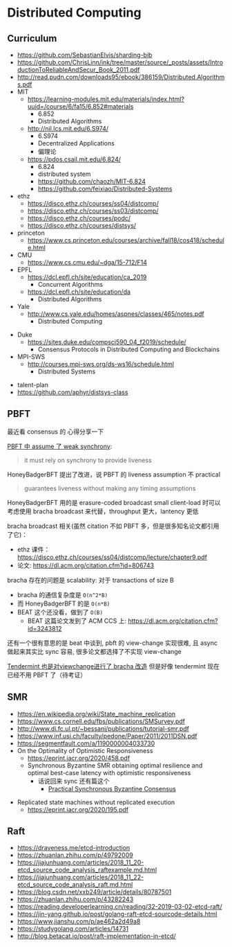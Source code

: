 # Distributed Computing


## Curriculum

+ https://github.com/SebastianElvis/sharding-bib
+ https://github.com/ChrisLinn/ink/tree/master/source/_posts/assets/IntroductionToReliableAndSecur_Book_2011.pdf
+ http://read.pudn.com/downloads95/ebook/386159/Distributed.Algorithms.pdf
+ MIT
    * https://learning-modules.mit.edu/materials/index.html?uuid=/course/6/fa15/6.852#materials
        - 6.852
        - Distributed Algorithms
    * http://nil.lcs.mit.edu/6.S974/
        - 6.S974
        - Decentralized Applications
        - 偏理论
    * https://pdos.csail.mit.edu/6.824/
        * 6.824
        - distributed system
        - https://github.com/chaozh/MIT-6.824
        - https://github.com/feixiao/Distributed-Systems
+ ethz
    * https://disco.ethz.ch/courses/ss04/distcomp/
    * https://disco.ethz.ch/courses/ss03/distcomp/
    * https://disco.ethz.ch/courses/podc/
    * https://disco.ethz.ch/courses/distsys/
+ princeton
    * https://www.cs.princeton.edu/courses/archive/fall18/cos418/schedule.html
+ CMU
    * https://www.cs.cmu.edu/~dga/15-712/F14
+ EPFL
    * https://dcl.epfl.ch/site/education/ca_2019
        - Concurrent Algorithms
    * https://dcl.epfl.ch/site/education/da
        - Distributed Algorithms
+ Yale
    * http://www.cs.yale.edu/homes/aspnes/classes/465/notes.pdf
        * Distributed Computing
- Duke
    + https://sites.duke.edu/compsci590_04_f2019/schedule/
        * Consensus Protocols in Distributed Computing and Blockchains
- MPI-SWS
    + http://courses.mpi-sws.org/ds-ws16/schedule.html
        * Distributed Systems
+ talent-plan
+ https://github.com/aphyr/distsys-class

## PBFT

最近看 consensus 的 心得分享一下

[PBFT 中 assume 了 weak synchrony](https://www.usenix.org/legacy/events/osdi99/full_papers/castro/castro_html/node3.html#SECTION00030000000000000000):
>it must rely on synchrony to provide liveness

HoneyBadgerBFT 提出了改进，说 PBFT 的 liveness assumption 不 practical
>guarantees liveness without making any timing assumptions

HoneyBadgerBFT 用的是 erasure-coded broadcast
small client-load 时可以考虑使用 bracha broadcast 来代替，throughput 更大，lantency 更低

bracha broadcast 相关(虽然 citation 不如 PBFT 多，但是很多知名论文都引用了它)：

+ ethz 课件：https://disco.ethz.ch/courses/ss04/distcomp/lecture/chapter9.pdf
+ 论文: https://dl.acm.org/citation.cfm?id=806743


bracha 存在的问题是 scalability: 对于 transactions of size B

+ bracha 的通信复杂度是 `O(n^2*B)`
+ 而 HoneyBadgerBFT 的是 `O(n*B)`
+ BEAT 这个还没看，做到了 `O(B)`
    * BEAT 这篇论文发到了 ACM CCS 上: https://dl.acm.org/citation.cfm?id=3243812

还有一个很有意思的是 beat 中谈到, pbft 的 view-change 实现很难, 且 async 做起来其实比 sync 容易, 很多论文都选择了不实现 view-change

[Tendermint 也是对viewchange进行了 bracha 改造](http://drops.dagstuhl.de/opus/volltexte/2017/8016/pdf/LIPIcs-DISC-2017-1.pdf)
但是好像 tendermint 现在已经不用 PBFT 了（待考证）

## SMR
+ https://en.wikipedia.org/wiki/State_machine_replication
+ https://www.cs.cornell.edu/fbs/publications/SMSurvey.pdf
+ http://www.di.fc.ul.pt/~bessani/publications/tutorial-smr.pdf
+ https://www.inf.usi.ch/faculty/pedone/Paper/2011/2011DSN.pdf
+ https://segmentfault.com/a/1190000004033730
+ On the Optimality of Optimistic Responsiveness
    * https://eprint.iacr.org/2020/458.pdf
    * Synchronous Byzantine SMR obtaining optimal resilience and optimal best-case latency with optimistic responsiveness
        - 话说回来 sync 还有篇这个
            + [Practical Synchronous Byzantine Consensus](https://www.cs.umd.edu/~kartik/papers/10_syncsmr.pdf)
* Replicated state machines without replicated execution
    + https://eprint.iacr.org/2020/195.pdf


## Raft

+ https://draveness.me/etcd-introduction
+ https://zhuanlan.zhihu.com/p/49792009
+ https://jiajunhuang.com/articles/2018_11_20-etcd_source_code_analysis_raftexample.md.html
+ https://jiajunhuang.com/articles/2018_11_22-etcd_source_code_analysis_raft.md.html
+ https://blog.csdn.net/xxb249/article/details/80787501
+ https://zhuanlan.zhihu.com/p/43282243
+ https://reading.developerlearning.cn/reading/32-2019-03-02-etcd-raft/
+ https://jin-yang.github.io/post/golang-raft-etcd-sourcode-details.html
+ https://www.jianshu.com/p/ae462a2d49a8
+ https://studygolang.com/articles/14731
+ http://blog.betacat.io/post/raft-implementation-in-etcd/
